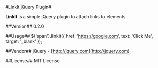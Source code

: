#LinkIt jQuery Plugin#

**LinkIt** is a simple jQuery plugin to attach links to elements

##Version##
0.2.0

##Usage##
    $('span').linkIt({
        href: 'https://google.com',
        text: 'Click Me',
        target: '_blank'
    });
        
##Vendor##
jQuery - [http://jquery.com](http://jquery.com)

##License##
MIT License